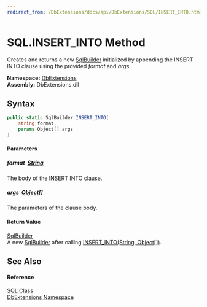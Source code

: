 ```yaml
---
redirect_from: /DbExtensions/docs/api/DbExtensions/SQL/INSERT_INTO.html
---
```


SQL.INSERT_INTO Method
======================
Creates and returns a new [SqlBuilder][1] initialized by appending the INSERT INTO clause using the provided *format* and *args*.
  
**Namespace:** [DbExtensions][2]  
**Assembly:** DbExtensions.dll

Syntax
------

```csharp
public static SqlBuilder INSERT_INTO(
	string format,
	params Object[] args
)
```

#### Parameters

##### *format*  [String][3]
The body of the INSERT INTO clause.

##### *args*  [Object][4][]
The parameters of the clause body.

#### Return Value
[SqlBuilder][1]  
 A new [SqlBuilder][1] after calling [INSERT_INTO(String, Object[])][5].

See Also
--------

#### Reference
[SQL Class][6]  
[DbExtensions Namespace][2]  

[1]: ../SqlBuilder/README.md
[2]: ../README.md
[3]: https://learn.microsoft.com/dotnet/api/system.string
[4]: https://learn.microsoft.com/dotnet/api/system.object
[5]: ../SqlBuilder/INSERT_INTO.md
[6]: README.md